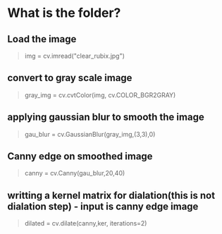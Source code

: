 # What is the folder?
## Load the image
> img = cv.imread("clear_rubix.jpg")
## convert to gray scale image
> gray_img = cv.cvtColor(img, cv.COLOR_BGR2GRAY)
## applying gaussian blur to smooth the image
> gau_blur = cv.GaussianBlur(gray_img,(3,3),0)
## Canny edge on smoothed image
> canny = cv.Canny(gau_blur,20,40)
## writting a kernel matrix for dialation(this is not dialation step) - input is canny edge image
> dilated = cv.dilate(canny,ker, iterations=2)
